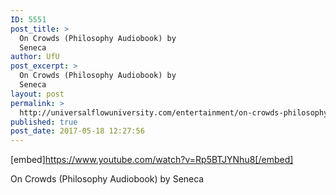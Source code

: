 ```yaml
---
ID: 5551
post_title: >
  On Crowds (Philosophy Audiobook) by
  Seneca
author: UfU
post_excerpt: >
  On Crowds (Philosophy Audiobook) by
  Seneca
layout: post
permalink: >
  http://universalflowuniversity.com/entertainment/on-crowds-philosophy-audiobook-by-seneca/
published: true
post_date: 2017-05-18 12:27:56
---
```

[embed]https://www.youtube.com/watch?v=Rp5BTJYNhu8[/embed]<br>
<p>On Crowds (Philosophy Audiobook) by Seneca</p>